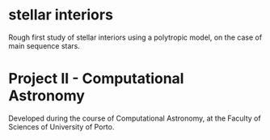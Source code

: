 # stellar interiors
Rough first study of stellar interiors using a polytropic model, on the case of main sequence stars.
# Project II - Computational Astronomy 
Developed during the course of Computational Astronomy, at the Faculty of Sciences of University of Porto.
